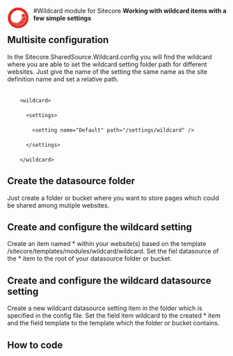 <img src="https://raw.githubusercontent.com/cvandeluitgaarden/Sitecore.SharedSource.Wildcard/master/resources/nuget/sitecore-logo.png" width="50" style="float:left;margin-right:10px" />  #Wildcard module for Sitecore
<b>Working with wildcard items with a few simple settings</b>

## Multisite configuration
<p>
In the Sitecore.SharedSource.Wildcard.config you will find the wildcard where you are able to set the wildcard setting folder path for different websites. Just give the name of the setting the same name as the site definition name and set a relative path.
</p>
<code>
    &lt;wildcard&gt;<br />
      &lt;settings&gt;<br />
        &lt;setting name=&quot;Default&quot; path=&quot;/settings/wildcard&quot; /&gt;<br />
      &lt;/settings&gt;<br />
    &lt;/wildcard&gt;
</code>

## Create the datasource folder
Just create a folder or bucket where you want to store pages which could be shared among mutiple websites.

## Create and configure the wildcard setting
Create an item named * within your website(s) based on the template 
/sitecore/templates/modules/wildcard/wildcard. Set the fiel datasource of 
the * item to the root of your datasource folder or bucket.

## Create and configure the wildcard datasource setting
Create a new wildcard datasource setting item in the folder which is specified in the config file. Set the field item wildcard to the created * item and the field template to the template which the folder or bucket contains.

## How to code









